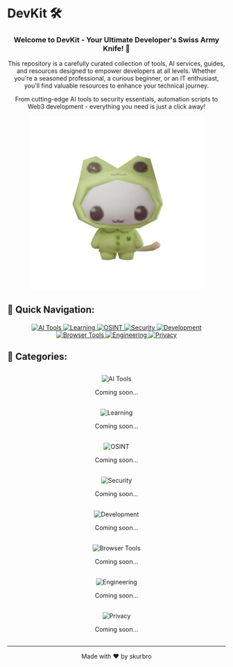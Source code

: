 # DevKit 🛠️

<div align="center">
  <h3>Welcome to DevKit - Your Ultimate Developer's Swiss Army Knife! 🚀</h3>
  <p>
    This repository is a carefully curated collection of tools, AI services, guides, and resources designed to empower developers at all levels. Whether you're a seasoned professional, a curious beginner, or an IT enthusiast, you'll find valuable resources to enhance your technical journey.
  </p>
  <p>
    From cutting-edge AI tools to security essentials, automation scripts to Web3 development - everything you need is just a click away!
  </p>
  <img src="assets/banner.png" alt="DevKit Banner" width="400px">
</div>

## 📑 Quick Navigation:

<div align="center" style="margin: 20px 0;">
  <a href="#ai-tools">
    <img src="https://img.shields.io/badge/AI_TOOLS-000000?style=for-the-badge&logo=openai&logoColor=white" height="35" alt="AI Tools"/>
  </a>
  <a href="#learning">
    <img src="https://img.shields.io/badge/LEARNING-000000?style=for-the-badge&logo=notion&logoColor=white" height="35" alt="Learning"/>
  </a>
  <a href="#osint">
    <img src="https://img.shields.io/badge/OSINT-000000?style=for-the-badge&logo=osano&logoColor=white" height="35" alt="OSINT"/>
  </a>
  <a href="#security">
    <img src="https://img.shields.io/badge/SECURITY-000000?style=for-the-badge&logo=hackaday&logoColor=white" height="35" alt="Security"/>
  </a>
  <a href="#development">
    <img src="https://img.shields.io/badge/DEVELOPMENT-000000?style=for-the-badge&logo=github&logoColor=white" height="35" alt="Development"/>
  </a>
  <a href="#browser-tools">
    <img src="https://img.shields.io/badge/BROWSER_TOOLS-000000?style=for-the-badge&logo=googlechrome&logoColor=white" height="35" alt="Browser Tools"/>
  </a>
  <a href="#engineering">
    <img src="https://img.shields.io/badge/ENGINEERING-000000?style=for-the-badge&logo=autodesk&logoColor=white" height="35" alt="Engineering"/>
  </a>
  <a href="#privacy">
    <img src="https://img.shields.io/badge/PRIVACY-000000?style=for-the-badge&logo=bitwarden&logoColor=white" height="35" alt="Privacy"/>
  </a>
</div>

## 📂 Categories:

<div id="ai-tools" align="center" style="margin: 30px 0;">
  <img src="https://img.shields.io/badge/AI_TOOLS-000000?style=for-the-badge&logo=openai&logoColor=white" height="60" alt="AI Tools"/>
  <p>Coming soon...</p>
</div>

<div id="learning" align="center" style="margin: 30px 0;">
  <img src="https://img.shields.io/badge/LEARNING-000000?style=for-the-badge&logo=notion&logoColor=white" height="60" alt="Learning"/>
  <p>Coming soon...</p>
</div>

<div id="osint" align="center" style="margin: 30px 0;">
  <img src="https://img.shields.io/badge/OSINT-000000?style=for-the-badge&logo=osano&logoColor=white" height="60" alt="OSINT"/>
  <p>Coming soon...</p>
</div>

<div id="security" align="center" style="margin: 30px 0;">
  <img src="https://img.shields.io/badge/SECURITY-000000?style=for-the-badge&logo=hackaday&logoColor=white" height="60" alt="Security"/>
  <p>Coming soon...</p>
</div>

<div id="development" align="center" style="margin: 30px 0;">
  <img src="https://img.shields.io/badge/DEVELOPMENT-000000?style=for-the-badge&logo=github&logoColor=white" height="60" alt="Development"/>
  <p>Coming soon...</p>
</div>

<div id="browser-tools" align="center" style="margin: 30px 0;">
  <img src="https://img.shields.io/badge/BROWSER_TOOLS-000000?style=for-the-badge&logo=googlechrome&logoColor=white" height="60" alt="Browser Tools"/>
  <p>Coming soon...</p>
</div>

<div id="engineering" align="center" style="margin: 30px 0;">
  <img src="https://img.shields.io/badge/ENGINEERING-000000?style=for-the-badge&logo=autodesk&logoColor=white" height="60" alt="Engineering"/>
  <p>Coming soon...</p>
</div>

<div id="privacy" align="center" style="margin: 30px 0;">
  <img src="https://img.shields.io/badge/PRIVACY-000000?style=for-the-badge&logo=bitwarden&logoColor=white" height="60" alt="Privacy"/>
  <p>Coming soon...</p>
</div>

---
<div align="center">
  Made with ❤️ by skurbro
</div>